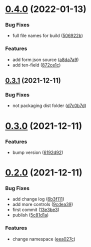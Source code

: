 # [0.4.0](https://github.com/tensouth/ten-form/compare/v0.3.1...v0.4.0) (2022-01-13)


### Bug Fixes

* full file names for build ([506922b](https://github.com/tensouth/ten-form/commit/506922b8d36b86bf85aedfa90533dafee81598e5))


### Features

* add form json source ([a8da7a9](https://github.com/tensouth/ten-form/commit/a8da7a9b93a16c560171f2b18db708d7e724b648))
* add ten-field ([872ce1c](https://github.com/tensouth/ten-form/commit/872ce1c1a730800f7995d4d6bac3754d5d2fc739))



## [0.3.1](https://github.com/tensouth/ten-form/compare/v0.3.0...v0.3.1) (2021-12-11)


### Bug Fixes

* not packaging dist folder ([d7c0b7d](https://github.com/tensouth/ten-form/commit/d7c0b7daad8cebfb354b9a2246ac7e1eec06a822))



# [0.3.0](https://github.com/tensouth/ten-form/compare/v0.2.0...v0.3.0) (2021-12-11)


### Features

* bump version ([6192d92](https://github.com/tensouth/ten-form/commit/6192d922c1ff72dcbff81167e91c251fc426263f))



# [0.2.0](https://github.com/tensouth/ten-form/compare/13e3be3c8ea8700a90e980abb7381c4abad2907e...v0.2.0) (2021-12-11)


### Bug Fixes

* add change log ([6b3f111](https://github.com/tensouth/ten-form/commit/6b3f1112492ef65b4535513be9f4bad3da0fb27f))
* add more controls ([9cdea39](https://github.com/tensouth/ten-form/commit/9cdea39462bf66f90d8cdaffb90518c60afc2a66))
* first commit ([13e3be3](https://github.com/tensouth/ten-form/commit/13e3be3c8ea8700a90e980abb7381c4abad2907e))
* publish ([5c81d1a](https://github.com/tensouth/ten-form/commit/5c81d1adf09de3b8367633c7a6070f3b931212fe))


### Features

* change namespace ([eea027c](https://github.com/tensouth/ten-form/commit/eea027c78b09235a673cebe0e09e7854c7efd528))



